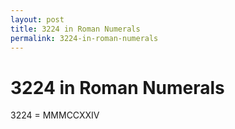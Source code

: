 ```yaml
---
layout: post
title: 3224 in Roman Numerals
permalink: 3224-in-roman-numerals
---
```


# 3224 in Roman Numerals

3224 = MMMCCXXIV
